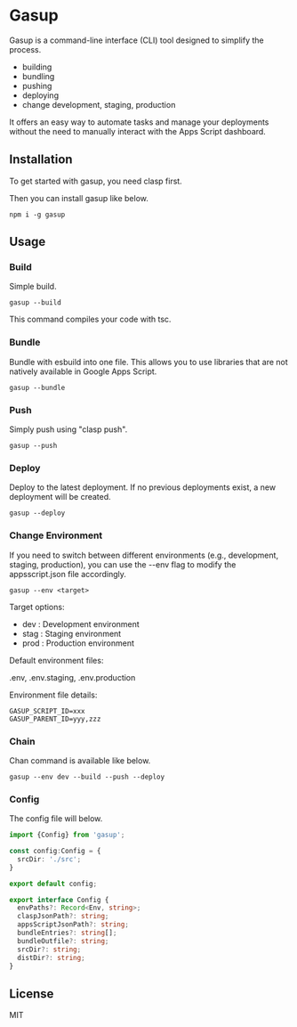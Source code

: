 # Gasup

Gasup is a command-line interface (CLI) tool designed to simplify the process.

- building
- bundling
- pushing
- deploying
- change development, staging, production

It offers an easy way to automate tasks and manage your deployments without the need to manually interact with the Apps Script dashboard.

## Installation

To get started with gasup, you need clasp first.

Then you can install gasup like below.

```
npm i -g gasup
```

## Usage

### Build

Simple build.

```
gasup --build
```

This command compiles your code with tsc.

### Bundle

Bundle with esbuild into one file. This allows you to use libraries that are not natively available in Google Apps Script.

```
gasup --bundle
```

### Push

Simply push using "clasp push".

```
gasup --push
```

### Deploy

Deploy to the latest deployment. If no previous deployments exist, a new deployment will be created.

```
gasup --deploy
```

### Change Environment

If you need to switch between different environments (e.g., development, staging, production), you can use the --env flag to modify the appsscript.json file accordingly.

```
gasup --env <target>
```

Target options:

- dev : Development environment
- stag : Staging environment
- prod : Production environment

Default environment files:

.env, .env.staging, .env.production

Environment file details:

```env
GASUP_SCRIPT_ID=xxx
GASUP_PARENT_ID=yyy,zzz
```

### Chain

Chan command is available like below.

```
gasup --env dev --build --push --deploy
```

### Config

The config file will below.

```ts:gasup.config.ts
import {Config} from 'gasup';

const config:Config = {
  srcDir: './src';
}

export default config;
```

```ts
export interface Config {
  envPaths?: Record<Env, string>;
  claspJsonPath?: string;
  appsScriptJsonPath?: string;
  bundleEntries?: string[];
  bundleOutfile?: string;
  srcDir?: string;
  distDir?: string;
}
```

## License

MIT
